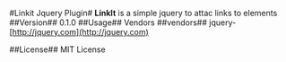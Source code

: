 #Linkit Jquery Plugin#
**LinkIt** is a simple jquery to attac links to elements
##Version##
0.1.0
##Usage##
Vendors
##vendors##
jquery-[http://jquery.com](http://jquery.com)

##License##
MIT License